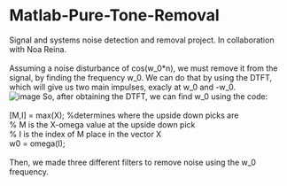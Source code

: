 # Matlab-Pure-Tone-Removal
Signal and systems noise detection and removal project. In collaboration with Noa Reina.
<br /><br />
Assuming a noise disturbance of cos(w_0*n), we must remove it from the signal, by finding the frequency w_0.
We can do that by using the DTFT, which will give us two main impulses, exacly at w_0 and -w_0.
<br />
![image](https://github.com/user-attachments/assets/0b4eceef-764a-4831-bf62-61b7a61a4b40)
So, after obtaining the DTFT, we can find w_0 using the code:
<br /><br />
[M,I] = max(X); %determines where the upside down picks are<br />
% M is the X-omega value at the upside down pick<br />
% I is the index of M place in the vector X<br />
w0 = omega(I); 
<br /><br />
Then, we made three different filters to remove noise using the w_0 frequency. 

